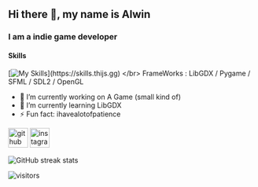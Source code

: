 ## Hi there 👋, my name is Alwin
### I am a indie game developer

#### Skills
[![My Skills](https://skills.thijs.gg/icons?i=html,css,js,jquery,java,lua,mysql,php,py,)](https://skills.thijs.gg)
</br>
FrameWorks : LibGDX / Pygame / SFML / SDL2 / OpenGL

- 🔭 I’m currently working on A Game (small kind of) 
- 🌱 I’m currently learning LibGDX 
- ⚡ Fun fact: ihavealotofpatience 


[<img src='https://cdn.jsdelivr.net/npm/simple-icons@3.0.1/icons/github.svg' alt='github' height='40'>](https://github.com/AlwinRA)  [<img src='https://cdn.jsdelivr.net/npm/simple-icons@3.0.1/icons/instagram.svg' alt='instagram' height='40'>](https://www.instagram.com/alwin_r_ajeesh/)  

![GitHub streak stats](https://github-readme-streak-stats.herokuapp.com/?user=AlwinRA)

![visitors](https://visitor-badge.glitch.me/badge?page_id=AlwinAR.visitor-badge&left_color=black&right_color=blue)

